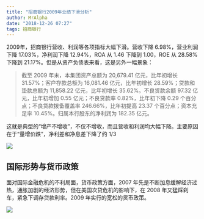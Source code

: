 ```yaml
---
title: "招商银行2009年业绩下滑分析"
author: MrAlpha
date: "2018-12-26 07:27"
tags: 招商银行
---
```


2009年，招商银行营收、利润等各项指标大幅下滑。营收下降 6.98%，营业利润下降 17.03%，净利润下降 12.94%，ROA 从 1.46 下降到 1.00，ROE 从 28.58% 下降到 21.17%。但是从资产负债表来看，这是另外一幅景象：

>截至 2009 年末，本集团资产总额为 20,679.41 亿元，比年初增长 31.57%；客户存款总额为 16,081.46 亿元，比年初增长 28.59%；贷款和垫款总额为 11,858.22 亿元，比年初增长 35.62%。不良贷款余额 97.32 亿元，比年初增加 0.55 亿元；不良贷款率 0.82%，比年初下降 0.29 个百分点；不良贷款拨备覆盖率 246.66%，比年初提高 23.37 个百分点；资本充足率 10.45%。归属本行股东的净利润为 182.35 亿元。

这就是典型的“增产不增收”，不仅不增收，而且营收和利润均大幅下降。主要原因在于“量增价跌”，净利差和净息差下降了约 $1/3$

![](https://netimages.oss-cn-beijing.aliyuncs.com/img/20181226103428.png)

## 国际形势与货币政策

面对国际金融危机的不利局面，货币政策方面，2007 年先是不断加息缓解经济过热，通胀加剧的经济形势，但在美国次贷危机的影响下，在 2008 年又猛踩刹车，紧急下调存贷款利率。2009 年实行的宽松的货币政策。

![](https://netimages.oss-cn-beijing.aliyuncs.com/img/20181226091808.png)
